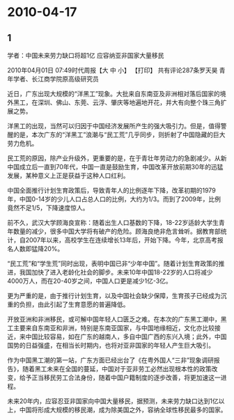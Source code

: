 # 2010-04-17

## 1

学者：中国未来劳力缺口将超1亿 应容纳亚非国家大量移民

2010年04月01日 07:49时代周报【大 中 小】 【打印】 共有评论287条罗天昊 青年学者、长江商学院原高级研究员

近日，广东出现大规模的“洋黑工”现象。大批来自东南亚及非洲相对落后国家的境外黑工，在深圳、佛山、东莞、云浮、肇庆等地遍地开花，并大有向整个珠三角扩展之势。

洋黑工的出现，当然可以归因于中国经济发展所产生的强大吸引力。但是，值得警醒的是，本次广东的“洋黑工”浪潮与“民工荒”几乎同步，则折射了中国隐藏的巨大劳力危机。

民工荒的原因，除产业升级外，更重要的是，在于青壮年劳动力的急剧减少。从新中国成立后一直到70年代，中国一直是鼓励生育，中国改革开放前期30年的迅猛发展，某种意义上正是获益于这种人口红利。

中国全面推行计划生育政策后，导致青年人的比例逐年下降，改革初期的1979年，中国0-14岁的少儿人口占总人口的比例，大约为1/3。而到了2009年，比例竟然不足1/5，下降速度惊人。

前不久，武汉大学顾海良宣称：随着出生人口基数的下降，18-22岁适龄大学生青年数量的减少，很多中国大学将有破产的危险。顾海良绝非危言耸听。据教育部统计，自2007年以来，高校学生在连续增长13年后，开始下降。今年，北京高考报名人数即猛降20%。

“民工荒”和“学生荒”同时出现，表明中国已非“少年中国”。随着计划生育政策的推进，我国加快了进入老龄化社会的脚步。未来10年中国18-22岁的人口将减少4000万人，而在20-40岁之间，中国人口更是减少1亿-3亿。

更为严重的是，由于推行计划生育，以及中国社会缺少保障，生育孩子已经成为沉重的负担，由此引起了生育意愿的普遍降低。

开放亚洲和非洲移民，或可解中国年轻人口匮乏之难。在本次的广东黑工潮中，黑工主要来自东南亚和非洲，特别是东南亚国家，与中国地缘相近，文化亦比较接近，来中国比较容易，如在广东的越南人，多自中国广西的东兴入境；此外，中国国势的日益强盛，在相当长时期内，也将对亚非国家的年轻人产生巨大吸引。

作为中国黑工潮的第一站，广东方面已经出台了《在粤外国人“三非”现象调研报告》，随着黑工未来在全国的蔓延，中国对于亚非劳工必然出现根本性的政策改变，给予正当移民劳工合法身份，随着中国户籍制度的逐步改善，将更加速这一进程。

未来20年内，应容忍亚非国家向中国大量移民，据预测，未来劳力缺口达到1亿以上，中国将形成大规模的移民潮，成为除美国之外，容纳全球性移民最多的国家。



